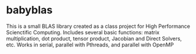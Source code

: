 babyblas
========

This is a small BLAS library created as a class project for High Performance Scienctific Computing. Includes several basic functions: matrix multiplication, dot product, tensor product, Jacobian and Direct Solvers, etc. Works in serial, parallel with Pthreads, and parallel with OpenMP
